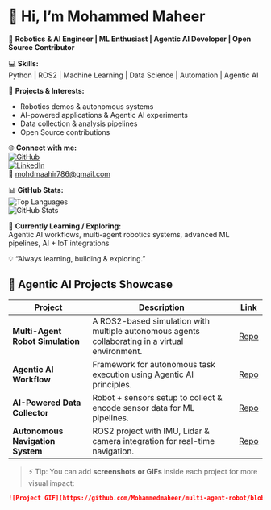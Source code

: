 # 👋 Hi, I’m Mohammed Maheer

🤖 **Robotics & AI Engineer | ML Enthusiast | Agentic AI Developer | Open Source Contributor**  

💻 **Skills:**  
Python | ROS2 | Machine Learning | Data Science | Automation | Agentic AI  

📂 **Projects & Interests:**  
- Robotics demos & autonomous systems  
- AI-powered applications & Agentic AI experiments  
- Data collection & analysis pipelines  
- Open Source contributions  

🌐 **Connect with me:**  
[![GitHub](https://img.shields.io/badge/GitHub-Mohammedmaheer-181717?style=flat-square&logo=github)](https://github.com/Mohammedmaheer)  
[![LinkedIn](https://img.shields.io/badge/LinkedIn-MohammedMaheer-0A66C2?style=flat-square&logo=linkedin)](https://www.linkedin.com/in/mohammedmaheer/)  
📧 mohdmaahir786@gmail.com  

📊 **GitHub Stats:**  
![Top Languages](https://github-readme-stats.vercel.app/api/top-langs/?username=Mohammedmaheer&layout=compact&theme=tokyonight)  
![GitHub Stats](https://github-readme-stats.vercel.app/api?username=Mohammedmaheer&show_icons=true&theme=tokyonight)  

🚀 **Currently Learning / Exploring:**  
Agentic AI workflows, multi-agent robotics systems, advanced ML pipelines, AI + IoT integrations  

💡 “Always learning, building & exploring.”
## 🚀 Agentic AI Projects Showcase

| Project | Description | Link |
|---------|-------------|------|
| **Multi-Agent Robot Simulation** | A ROS2-based simulation with multiple autonomous agents collaborating in a virtual environment. | [Repo](https://github.com/Mohammedmaheer/multi-agent-robot) |
| **Agentic AI Workflow** | Framework for autonomous task execution using Agentic AI principles. | [Repo](https://github.com/Mohammedmaheer/agentic-ai-workflow) |
| **AI-Powered Data Collector** | Robot + sensors setup to collect & encode sensor data for ML pipelines. | [Repo](https://github.com/Mohammedmaheer/ai-data-collector) |
| **Autonomous Navigation System** | ROS2 project with IMU, Lidar & camera integration for real-time navigation. | [Repo](https://github.com/Mohammedmaheer/autonomous-navigation) |

> ⚡ Tip: You can add **screenshots or GIFs** inside each project for more visual impact:

```markdown
![Project GIF](https://github.com/Mohammedmaheer/multi-agent-robot/blob/main/demo.gif)
